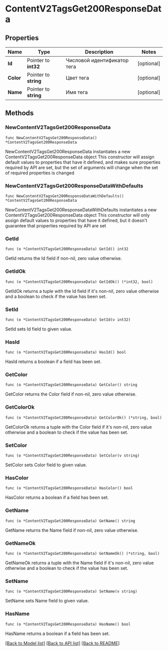 # ContentV2TagsGet200ResponseData

## Properties

Name | Type | Description | Notes
------------ | ------------- | ------------- | -------------
**Id** | Pointer to **int32** | Числовой идентификатор тега | [optional] 
**Color** | Pointer to **string** | Цвет тега | [optional] 
**Name** | Pointer to **string** | Имя тега | [optional] 

## Methods

### NewContentV2TagsGet200ResponseData

`func NewContentV2TagsGet200ResponseData() *ContentV2TagsGet200ResponseData`

NewContentV2TagsGet200ResponseData instantiates a new ContentV2TagsGet200ResponseData object
This constructor will assign default values to properties that have it defined,
and makes sure properties required by API are set, but the set of arguments
will change when the set of required properties is changed

### NewContentV2TagsGet200ResponseDataWithDefaults

`func NewContentV2TagsGet200ResponseDataWithDefaults() *ContentV2TagsGet200ResponseData`

NewContentV2TagsGet200ResponseDataWithDefaults instantiates a new ContentV2TagsGet200ResponseData object
This constructor will only assign default values to properties that have it defined,
but it doesn't guarantee that properties required by API are set

### GetId

`func (o *ContentV2TagsGet200ResponseData) GetId() int32`

GetId returns the Id field if non-nil, zero value otherwise.

### GetIdOk

`func (o *ContentV2TagsGet200ResponseData) GetIdOk() (*int32, bool)`

GetIdOk returns a tuple with the Id field if it's non-nil, zero value otherwise
and a boolean to check if the value has been set.

### SetId

`func (o *ContentV2TagsGet200ResponseData) SetId(v int32)`

SetId sets Id field to given value.

### HasId

`func (o *ContentV2TagsGet200ResponseData) HasId() bool`

HasId returns a boolean if a field has been set.

### GetColor

`func (o *ContentV2TagsGet200ResponseData) GetColor() string`

GetColor returns the Color field if non-nil, zero value otherwise.

### GetColorOk

`func (o *ContentV2TagsGet200ResponseData) GetColorOk() (*string, bool)`

GetColorOk returns a tuple with the Color field if it's non-nil, zero value otherwise
and a boolean to check if the value has been set.

### SetColor

`func (o *ContentV2TagsGet200ResponseData) SetColor(v string)`

SetColor sets Color field to given value.

### HasColor

`func (o *ContentV2TagsGet200ResponseData) HasColor() bool`

HasColor returns a boolean if a field has been set.

### GetName

`func (o *ContentV2TagsGet200ResponseData) GetName() string`

GetName returns the Name field if non-nil, zero value otherwise.

### GetNameOk

`func (o *ContentV2TagsGet200ResponseData) GetNameOk() (*string, bool)`

GetNameOk returns a tuple with the Name field if it's non-nil, zero value otherwise
and a boolean to check if the value has been set.

### SetName

`func (o *ContentV2TagsGet200ResponseData) SetName(v string)`

SetName sets Name field to given value.

### HasName

`func (o *ContentV2TagsGet200ResponseData) HasName() bool`

HasName returns a boolean if a field has been set.


[[Back to Model list]](../README.md#documentation-for-models) [[Back to API list]](../README.md#documentation-for-api-endpoints) [[Back to README]](../README.md)


